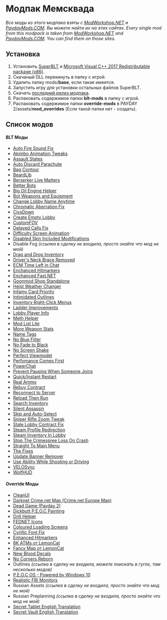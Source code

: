 # Модпак Мемсквада
*Все моды из этого модпака взяты с [ModWorkshop.NET](https://modworkshop.net/) и [PaydayMods.COM](https://paydaymods.com/). Вы можете найти их на этих сайтах.*
*Every single mod from this modpack is taken from [ModWorkshop.NET](https://modworkshop.net/) and [PaydayMods.COM](https://paydaymods.com/). You can find them on those sites.*
## Установка
1. Установить [SuperBLT](https://znix.xyz/random/payday-2/SuperBLT/latest-wsock.php) и [Microsoft Visual C++ 2017 Redistributable package (x86)](https://aka.ms/vs/15/release/VC_redist.x86.exe).
2. Скачаный DLL перекинуть в папку с игрой.
3. Удалить папку mods/**base**, если такая имеется.
4. Запустить игру для установки остальных файлов SuperBLT.
5. Скачать [последний релиз модпака](https://github.com/T3RRY4/Memesquad-PAYDAY-2-modpack/releases).
6. Распаковать содержимое папки **blt-mods** в папку с игрой.
7. Распаковать содержимое папки **override-mods** в PAYDAY 2/assets/**mod_overrides** (Если такой папки нет - создать).
## Список модов
#### BLT Моды
* [Auto Fire Sound Fix](https://modworkshop.net/mydownloads.php?action=view_down&did=20403)
* [Akimbo Animation Tweaks](https://modworkshop.net/mydownloads.php?action=view_down&did=22472)
* [Assault States](https://modworkshop.net/mydownloads.php?action=view_down&did=19391)
* [Auto Discard Parachute](https://modworkshop.net/mydownloads.php?action=view_down&did=15579)
* [Bag Contour](https://modworkshop.net/mydownloads.php?action=view_down&did=13434)
* [BeardLib](https://github.com/simon-wh/PAYDAY-2-BeardLib)
* [Berserker Live Matters](https://modworkshop.net/mydownloads.php?action=view_down&did=19579)
* [Better Bots](https://modworkshop.net/mydownloads.php?action=view_down&did=12736)
* [Big Oil Engine Helper](https://modworkshop.net/mydownloads.php?action=view_down&did=19901)
* [Bot Weapons and Equipment](https://modworkshop.net/mydownloads.php?action=view_down&did=12852)
* [Change Lobby Name Anytime](https://modworkshop.net/mydownloads.php?action=view_down&did=22480)
* [Chromatic Aberration Fix](https://modworkshop.net/mydownloads.php?action=view_down&did=24205)
* [CivsDown](https://modworkshop.net/mydownloads.php?action=view_down&did=16724)
* [Create Empty Lobby](https://modworkshop.net/mydownloads.php?action=view_down&did=14791)
* [CustomFOV](https://modworkshop.net/mydownloads.php?action=view_down&did=20801)
* [Delayed Calls Fix](https://paydaymods.com/mods/362/delayedcallsfix)
* [Difficulty Screen Animation](https://modworkshop.net/mydownloads.php?action=view_down&did=20020)
* [Disabled Skin Included Modifications](https://modworkshop.net/mydownloads.php?action=view_down&did=19603)
* Disable Fog *(ссылка в сделку не входила, просто знайте что мод не мой)*
* [Drag and Drop Inventory](https://modworkshop.net/mydownloads.php?action=view_down&did=14217)
* [Driver's Neck Brace Removed](https://modworkshop.net/mydownloads.php?action=view_down&did=13569)
* [ECM Time Left in Chat](https://modworkshop.net/mydownloads.php?action=view_down&did=24350)
* [Enchanced Hitmarkers](https://modworkshop.net/mydownloads.php?action=view_down&did=13436)
* [Enchanced Fast.NET](https://github.com/Kamikaze94/Enhanced-Fast.Net)
* [Goonmod Shop Standalone](https://modworkshop.net/mydownloads.php?action=view_down&did=19109)
* [Heist Weather Changer](https://modworkshop.net/mydownloads.php?action=view_down&did=19626)
* [Infamy Card Priority](https://modworkshop.net/mydownloads.php?action=view_down&did=20358)
* [Intimidated Outlines](https://modworkshop.net/mydownloads.php?action=view_down&did=13584)
* [Inventory Right-Click Menus](https://modworkshop.net/mydownloads.php?action=view_down&did=17381)
* [Ladder Improvements](https://modworkshop.net/mydownloads.php?action=view_down&did=23192)
* [Lobby Player Info](https://paydaymods.com/mods/41/)
* [Meth Helper](https://modworkshop.net/mydownloads.php?action=view_down&did=14050)
* [Mod List Lite](https://paydaymods.com/mods/551/mll)
* [More Weapon Stats](https://paydaymods.com/mods/138/)
* [Name Tags](https://modworkshop.net/mydownloads.php?action=view_down&did=23719)
* [No Blue Filter](https://modworkshop.net/mydownloads.php?action=view_down&did=16843)
* [No Fade to Black](https://modworkshop.net/mydownloads.php?action=view_down&did=17257)
* [No Screen Shake](https://modworkshop.net/mydownloads.php?action=view_down&did=22471)
* [Perfect Viewmodel](https://modworkshop.net/mydownloads.php?action=view_down&did=17618)
* [Perfomance Comes First](https://modworkshop.net/mydownloads.php?action=view_down&did=24706)
* [PowerChat](https://modworkshop.net/mydownloads.php?action=view_down&did=21411)
* [Prevent Pausing When Someone Joins](https://modworkshop.net/mydownloads.php?action=view_down&did=18703)
* [Quick/Instant Restart](https://modworkshop.net/mydownloads.php?action=view_down&did=14729)
* [Real Ammo](https://modworkshop.net/mydownloads.php?action=view_down&did=15108)
* [Rebuy Contract](https://modworkshop.net/mydownloads.php?action=view_down&did=15140)
* [Reconnect to Server](https://modworkshop.net/mydownloads.php?action=view_down&did=13546)
* [Reload Then Run](https://modworkshop.net/mydownloads.php?action=view_down&did=13443)
* [Search Inventory](https://paydaymods.com/mods/668/SI)
* [Silent Assassin](https://paydaymods.com/mods/304/silent)
* [Skip and Auto-Select](https://modworkshop.net/mydownloads.php?action=view_down&did=13511)
* [Sniper Rifle Zoom Tweak](https://modworkshop.net/mydownloads.php?action=view_down&did=20145)
* [Stale Lobby Contract Fix](https://paydaymods.com/mods/277/stalelobbycontractfix)
* [Steam Profile Redirection](https://modworkshop.net/mydownloads.php?action=view_down&did=20035)
* [Steam Inventory In Lobby](https://modworkshop.net/mydownloads.php?action=view_down&did=19350)
* [Stop The Crimespree Loss On Crash](https://modworkshop.net/mydownloads.php?action=view_down&did=19568)
* [Straight To Main Menu](https://modworkshop.net/mydownloads.php?action=view_down&did=14789)
* [The Fixes](https://modworkshop.net/mydownloads.php?action=view_down&did=23732)
* [Update Banner Remover](https://modworkshop.net/mydownloads.php?action=view_down&did=23880)
* [Use Ability While Shooting or Driving](https://modworkshop.net/mydownloads.php?action=view_down&did=22662)
* [VELOSync](https://modworkshop.net/mydownloads.php?action=view_down&did=15451)
* [WolfHUD](https://github.com/Kamikaze94/WolfHUD)
#### Override Моды
* [CleanUI](https://modworkshop.net/mydownloads.php?action=view_down&did=20792)
* [Darknet Crime.net Map (Crime.net Europe Map)](https://modworkshop.net/mydownloads.php?action=view_down&did=14254)
* [Dead Game (Payday 2)](https://modworkshop.net/mydownloads.php?action=view_down&did=23427)
* [Dickbutt P.E.O.C Painting](https://modworkshop.net/mydownloads.php?action=view_down&did=24804)
* [Drill Helper](https://modworkshop.net/mydownloads.php?action=view_down&did=14947)
* [FEDNET Icons](https://modworkshop.net/mydownloads.php?action=view_down&did=16010)
* [Coloured Loading Screens](https://modworkshop.net/mydownloads.php?action=view_down&did=21441)
* [Cyrillic Font Fix](https://modworkshop.net/mydownloads.php?action=view_down&did=24472)
* [Enhanced Hitmarkers](https://modworkshop.net/mydownloads.php?action=view_down&did=13436)
* [8K ATMs от LemonCat](https://modworkshop.net/mydownloads.php?action=mysubmissions&uid=3016)
* [Fancy Map от LemonCat](https://modworkshop.net/mydownloads.php?action=mysubmissions&uid=3016)
* [New Blood Decals](https://modworkshop.net/mydownloads.php?action=view_down&did=790#images)
* [No Corners Reborn](https://modworkshop.net/mydownloads.php?action=view_down&did=20561)
* Outlines *(ссылка в сделку не входила, можете поискать в гугле, там несколько модов)*
* [P.E.O.C OS - Powered by Windows 10](https://modworkshop.net/mydownloads.php?action=view_down&did=23937)
* [Realistic FBI Monitors](https://modworkshop.net/mydownloads.php?action=view_down&did=18691)
* Russian Assets *(ссылка в сделку не входила, просто знайте что мод не мой)*
* Russian Preplanning *(ссылка в сделку не входила, просто знайте что мод не мой)*
* [Secret Tablet English Translation](https://modworkshop.net/mydownloads.php?action=view_down&did=23847)
* [Secret Vault English Translation](https://modworkshop.net/mydownloads.php?action=view_down&did=23838)
